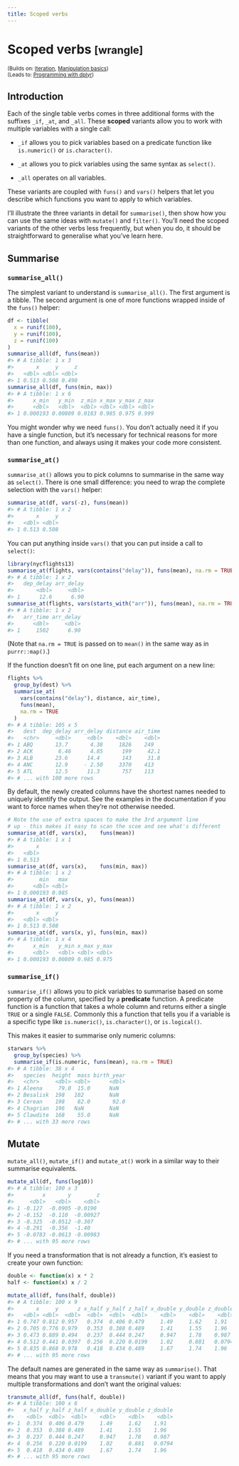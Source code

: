 ```yaml
---
title: Scoped verbs
---
```


<!-- Generated automatically from manip-scoped.yml. Do not edit by hand -->

# Scoped verbs <small class='wrangle'>[wrangle]</small>
<small>(Builds on: [Iteration](iteration.md), [Manipulation basics](manip-basics.md))</small>  
<small>(Leads to: [Programming with dplyr](manip-programming.md))</small>


## Introduction

Each of the single table verbs comes in three additional forms with the
suffixes `_if`, `_at`, and `_all`. These **scoped** variants allow you
to work with multiple variables with a single call:

  - `_if` allows you to pick variables based on a predicate function
    like `is.numeric()` or `is.character()`.

  - `_at` allows you to pick variables using the same syntax as
    `select()`.

  - `_all` operates on all variables.

These variants are coupled with `funs()` and `vars()` helpers that let
you describe which functions you want to apply to which variables.

I’ll illustrate the three variants in detail for `summarise()`, then
show how you can use the same ideas with `mutate()` and `filter()`.
You’ll need the scoped variants of the other verbs less frequently,
but when you do, it should be straightforward to generalise what you’ve
learn here.

## Summarise

### `summarise_all()`

The simplest variant to understand is `summarise_all()`. The first
argument is a tibble. The second argument is one of more functions
wrapped inside of the `funs()` helper:

``` r
df <- tibble(
  x = runif(100),
  y = runif(100),
  z = runif(100)
)
summarise_all(df, funs(mean))
#> # A tibble: 1 x 3
#>       x     y     z
#>   <dbl> <dbl> <dbl>
#> 1 0.513 0.508 0.490
summarise_all(df, funs(min, max))
#> # A tibble: 1 x 6
#>      x_min   y_min  z_min x_max y_max z_max
#>      <dbl>   <dbl>  <dbl> <dbl> <dbl> <dbl>
#> 1 0.000193 0.00809 0.0183 0.985 0.975 0.999
```

You might wonder why we need `funs()`. You don’t actually need it if you
have a single function, but it’s necessary for technical reasons for
more than one function, and always using it makes your code more
consistent.

### `summarise_at()`

`summarise_at()` allows you to pick columns to summarise in the same way
as `select()`. There is one small difference: you need to wrap the
complete selection with the `vars()` helper:

``` r
summarise_at(df, vars(-z), funs(mean))
#> # A tibble: 1 x 2
#>       x     y
#>   <dbl> <dbl>
#> 1 0.513 0.508
```

You can put anything inside `vars()` that you can put inside a call to
`select()`:

``` r
library(nycflights13)
summarise_at(flights, vars(contains("delay")), funs(mean), na.rm = TRUE)
#> # A tibble: 1 x 2
#>   dep_delay arr_delay
#>       <dbl>     <dbl>
#> 1      12.6      6.90
summarise_at(flights, vars(starts_with("arr")), funs(mean), na.rm = TRUE)
#> # A tibble: 1 x 2
#>   arr_time arr_delay
#>      <dbl>     <dbl>
#> 1     1502      6.90
```

(Note that `na.rm = TRUE` is passed on to `mean()` in the same way as in
`purrr::map()`.)

If the function doesn’t fit on one line, put each argument on a new
line:

``` r
flights %>%
  group_by(dest) %>% 
  summarise_at(
    vars(contains("delay"), distance, air_time), 
    funs(mean), 
    na.rm = TRUE
  )
#> # A tibble: 105 x 5
#>   dest  dep_delay arr_delay distance air_time
#>   <chr>     <dbl>     <dbl>    <dbl>    <dbl>
#> 1 ABQ       13.7       4.38     1826    249  
#> 2 ACK        6.46      4.85      199     42.1
#> 3 ALB       23.6      14.4       143     31.8
#> 4 ANC       12.9     - 2.50     3370    413  
#> 5 ATL       12.5      11.3       757    113  
#> # ... with 100 more rows
```

By default, the newly created columns have the shortest names needed to
uniquely identify the output. See the examples in the documentation if
you want to force names when they’re not otherwise needed.

``` r
# Note the use of extra spaces to make the 3rd argument line
# up - this makes it easy to scan the scoe and see what's different
summarise_at(df, vars(x),    funs(mean))
#> # A tibble: 1 x 1
#>       x
#>   <dbl>
#> 1 0.513
summarise_at(df, vars(x),    funs(min, max))
#> # A tibble: 1 x 2
#>        min   max
#>      <dbl> <dbl>
#> 1 0.000193 0.985
summarise_at(df, vars(x, y), funs(mean))
#> # A tibble: 1 x 2
#>       x     y
#>   <dbl> <dbl>
#> 1 0.513 0.508
summarise_at(df, vars(x, y), funs(min, max))
#> # A tibble: 1 x 4
#>      x_min   y_min x_max y_max
#>      <dbl>   <dbl> <dbl> <dbl>
#> 1 0.000193 0.00809 0.985 0.975
```

### `summarise_if()`

`summarise_if()` allows you to pick variables to summarise based on some
property of the column, specified by a **predicate** function. A
predicate function is a function that takes a whole column and returns
either a single `TRUE` or a single `FALSE`. Commonly this a function
that tells you if a variable is a specific type like `is.numeric()`,
`is.character()`, or `is.logical()`.

This makes it easier to summarise only numeric columns:

``` r
starwars %>%
  group_by(species) %>%
  summarise_if(is.numeric, funs(mean), na.rm = TRUE)
#> # A tibble: 38 x 4
#>   species  height  mass birth_year
#>   <chr>     <dbl> <dbl>      <dbl>
#> 1 Aleena     79.0  15.0      NaN  
#> 2 Besalisk  198   102        NaN  
#> 3 Cerean    198    82.0       92.0
#> 4 Chagrian  196   NaN        NaN  
#> 5 Clawdite  168    55.0      NaN  
#> # ... with 33 more rows
```

## Mutate

`mutate_all()`, `mutate_if()` and `mutate_at()` work in a similar way to
their summarise equivalents.

``` r
mutate_all(df, funs(log10))
#> # A tibble: 100 x 3
#>         x       y        z
#>     <dbl>   <dbl>    <dbl>
#> 1 -0.127  -0.0905 -0.0190 
#> 2 -0.152  -0.110  -0.00927
#> 3 -0.325  -0.0512 -0.307  
#> 4 -0.291  -0.356  -1.40   
#> 5 -0.0783 -0.0613 -0.00983
#> # ... with 95 more rows
```

If you need a transformation that is not already a function, it’s
easiest to create your own function:

``` r
double <- function(x) x * 2
half <- function(x) x / 2

mutate_all(df, funs(half, double))
#> # A tibble: 100 x 9
#>       x     y      z x_half y_half z_half x_double y_double z_double
#>   <dbl> <dbl>  <dbl>  <dbl>  <dbl>  <dbl>    <dbl>    <dbl>    <dbl>
#> 1 0.747 0.812 0.957   0.374  0.406 0.479     1.49     1.62    1.91  
#> 2 0.705 0.776 0.979   0.353  0.388 0.489     1.41     1.55    1.96  
#> 3 0.473 0.889 0.494   0.237  0.444 0.247     0.947    1.78    0.987 
#> 4 0.512 0.441 0.0397  0.256  0.220 0.0199    1.02     0.881   0.0794
#> 5 0.835 0.868 0.978   0.418  0.434 0.489     1.67     1.74    1.96  
#> # ... with 95 more rows
```

The default names are generated in the same way as `summarise()`. That
means that you may want to use a `transmute()` variant if you want to
apply multiple transformations and don’t want the original values:

``` r
transmute_all(df, funs(half, double))
#> # A tibble: 100 x 6
#>   x_half y_half z_half x_double y_double z_double
#>    <dbl>  <dbl>  <dbl>    <dbl>    <dbl>    <dbl>
#> 1  0.374  0.406 0.479     1.49     1.62    1.91  
#> 2  0.353  0.388 0.489     1.41     1.55    1.96  
#> 3  0.237  0.444 0.247     0.947    1.78    0.987 
#> 4  0.256  0.220 0.0199    1.02     0.881   0.0794
#> 5  0.418  0.434 0.489     1.67     1.74    1.96  
#> # ... with 95 more rows
```

